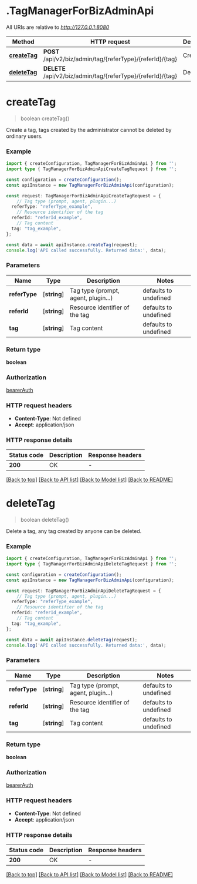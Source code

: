 # .TagManagerForBizAdminApi

All URIs are relative to *http://127.0.0.1:8080*

Method | HTTP request | Description
------------- | ------------- | -------------
[**createTag**](TagManagerForBizAdminApi.md#createTag) | **POST** /api/v2/biz/admin/tag/{referType}/{referId}/{tag} | Create Tag
[**deleteTag**](TagManagerForBizAdminApi.md#deleteTag) | **DELETE** /api/v2/biz/admin/tag/{referType}/{referId}/{tag} | Delete Tag


# **createTag**
> boolean createTag()

Create a tag, tags created by the administrator cannot be deleted by ordinary users.

### Example


```typescript
import { createConfiguration, TagManagerForBizAdminApi } from '';
import type { TagManagerForBizAdminApiCreateTagRequest } from '';

const configuration = createConfiguration();
const apiInstance = new TagManagerForBizAdminApi(configuration);

const request: TagManagerForBizAdminApiCreateTagRequest = {
    // Tag type (prompt, agent, plugin...)
  referType: "referType_example",
    // Resource identifier of the tag
  referId: "referId_example",
    // Tag content
  tag: "tag_example",
};

const data = await apiInstance.createTag(request);
console.log('API called successfully. Returned data:', data);
```


### Parameters

Name | Type | Description  | Notes
------------- | ------------- | ------------- | -------------
 **referType** | [**string**] | Tag type (prompt, agent, plugin...) | defaults to undefined
 **referId** | [**string**] | Resource identifier of the tag | defaults to undefined
 **tag** | [**string**] | Tag content | defaults to undefined


### Return type

**boolean**

### Authorization

[bearerAuth](README.md#bearerAuth)

### HTTP request headers

 - **Content-Type**: Not defined
 - **Accept**: application/json


### HTTP response details
| Status code | Description | Response headers |
|-------------|-------------|------------------|
**200** | OK |  -  |

[[Back to top]](#) [[Back to API list]](README.md#documentation-for-api-endpoints) [[Back to Model list]](README.md#documentation-for-models) [[Back to README]](README.md)

# **deleteTag**
> boolean deleteTag()

Delete a tag, any tag created by anyone can be deleted.

### Example


```typescript
import { createConfiguration, TagManagerForBizAdminApi } from '';
import type { TagManagerForBizAdminApiDeleteTagRequest } from '';

const configuration = createConfiguration();
const apiInstance = new TagManagerForBizAdminApi(configuration);

const request: TagManagerForBizAdminApiDeleteTagRequest = {
    // Tag type (prompt, agent, plugin...)
  referType: "referType_example",
    // Resource identifier of the tag
  referId: "referId_example",
    // Tag content
  tag: "tag_example",
};

const data = await apiInstance.deleteTag(request);
console.log('API called successfully. Returned data:', data);
```


### Parameters

Name | Type | Description  | Notes
------------- | ------------- | ------------- | -------------
 **referType** | [**string**] | Tag type (prompt, agent, plugin...) | defaults to undefined
 **referId** | [**string**] | Resource identifier of the tag | defaults to undefined
 **tag** | [**string**] | Tag content | defaults to undefined


### Return type

**boolean**

### Authorization

[bearerAuth](README.md#bearerAuth)

### HTTP request headers

 - **Content-Type**: Not defined
 - **Accept**: application/json


### HTTP response details
| Status code | Description | Response headers |
|-------------|-------------|------------------|
**200** | OK |  -  |

[[Back to top]](#) [[Back to API list]](README.md#documentation-for-api-endpoints) [[Back to Model list]](README.md#documentation-for-models) [[Back to README]](README.md)


